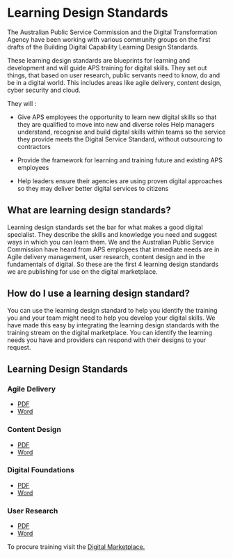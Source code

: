 # Learning Design Standards

The Australian Public Service Commission and the Digital Transformation Agency have been working with various community groups on the first drafts of the Building Digital Capability Learning Design Standards.

These learning design standards are blueprints for learning and development and will guide APS training for digital skills. They set out things, that based on user research, public servants need to know, do and be in a digital world. This includes areas like agile delivery, content design, cyber security and cloud.

They will :

- Give APS employees the opportunity to learn new digital skills so that they are qualified to move into new and diverse roles
Help managers understand, recognise and build digital skills within teams so the service they provide meets the Digital Service Standard, without outsourcing to contractors

- Provide the framework for learning and training future and existing APS employees

- Help leaders ensure their agencies are using proven digital approaches so they may deliver better digital services to citizens

## What are learning design standards?

Learning design standards set the bar for what makes a good digital specialist. They describe the skills and knowledge you need and suggest ways in which you can learn them. We and the Australian Public Service Commission have heard from APS employees that immediate needs are in Agile delivery management, user research, content design and in the fundamentals of digital. So these are the first 4 learning design standards we are publishing for use on the digital marketplace.

## How do I use a learning design standard?

You can use the learning design standard to help you identify the training you and your team might need to help you develop your digital skills. We have made this easy by integrating the learning design standards with the training stream on the digital marketplace. You can identify the learning needs you have and providers can respond with their designs to your request.

## Learning Design Standards

### Agile Delivery
- [PDF](https://github.com/govau/learning-design-standards/blob/master/agile_delivery/pdf.pdf)
- [Word](https://github.com/govau/learning-design-standards/raw/master/agile_delivery/word.docx)

### Content Design
- [PDF](https://github.com/govau/learning-design-standards/blob/master/content_design/pdf.pdf)
- [Word](https://github.com/govau/learning-design-standards/raw/master/content_design/word.docx)

### Digital Foundations
- [PDF](https://github.com/govau/learning-design-standards/blob/master/digital_foundations/pdf.pdf)
- [Word](https://github.com/govau/learning-design-standards/raw/master/digital_foundations/word.docx)

### User Research
- [PDF](https://github.com/govau/learning-design-standards/blob/master/user_research/pdf.pdf)
- [Word](https://github.com/govau/learning-design-standards/commits/master/user_research/word.docx)

To procure training visit the [Digital Marketplace.](https://marketplace.service.gov.au/)
